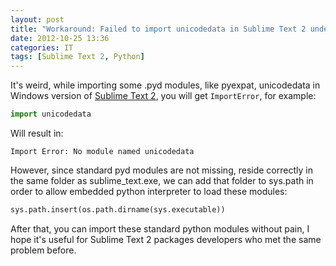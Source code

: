 ```yaml
---
layout: post
title: "Workaround: Failed to import unicodedata in Sublime Text 2 under Windows"
date: 2012-10-25 13:36
categories: IT
tags: [Sublime Text 2, Python]
---
```


It's weird, while importing some .pyd modules, like pyexpat, unicodedata in Windows
version of [Sublime Text 2](http://www.sublimetext.com/2), you will get ``ImportError``,
for example:

``` python
import unicodedata
```

Will result in:

``` plain
Import Error: No module named unicodedata
```

However, since standard pyd modules are not missing, reside correctly in the same
folder as sublime_text.exe, we can add that folder to sys.path in order to allow
embedded python interpreter to load these modules:

``` python
sys.path.insert(os.path.dirname(sys.executable))
```

After that, you can import these standard python modules without pain, I hope it's
useful for Sublime Text 2 packages developers who met the same problem before.

